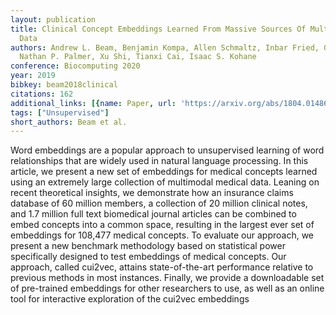 ```yaml
---
layout: publication
title: Clinical Concept Embeddings Learned From Massive Sources Of Multimodal Medical
  Data
authors: Andrew L. Beam, Benjamin Kompa, Allen Schmaltz, Inbar Fried, Griffin Weber,
  Nathan P. Palmer, Xu Shi, Tianxi Cai, Isaac S. Kohane
conference: Biocomputing 2020
year: 2019
bibkey: beam2018clinical
citations: 162
additional_links: [{name: Paper, url: 'https://arxiv.org/abs/1804.01486'}]
tags: ["Unsupervised"]
short_authors: Beam et al.
---
```

Word embeddings are a popular approach to unsupervised learning of word
relationships that are widely used in natural language processing. In this
article, we present a new set of embeddings for medical concepts learned using
an extremely large collection of multimodal medical data. Leaning on recent
theoretical insights, we demonstrate how an insurance claims database of 60
million members, a collection of 20 million clinical notes, and 1.7 million
full text biomedical journal articles can be combined to embed concepts into a
common space, resulting in the largest ever set of embeddings for 108,477
medical concepts. To evaluate our approach, we present a new benchmark
methodology based on statistical power specifically designed to test embeddings
of medical concepts. Our approach, called cui2vec, attains state-of-the-art
performance relative to previous methods in most instances. Finally, we provide
a downloadable set of pre-trained embeddings for other researchers to use, as
well as an online tool for interactive exploration of the cui2vec embeddings